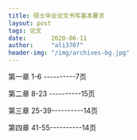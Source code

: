 ```yaml
---
title: 硕士毕业论文书写基本要求
layout: post
tags: 论文
date:       2020-06-11
author:     "ali3707"
header-img: "/img/archives-bg.jpg"
---
```

第一章	1-6  ----------7页  

第二章	8-23 ----------15页  

第三章	25-39----------14页  

第四章	41-55----------14页